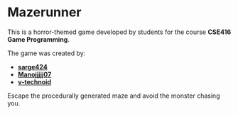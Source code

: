 # Mazerunner
This is a horror-themed game developed by students for the course **CSE416 Game Programming**.

The game was created by:

- **[sarge424](https://github.com/sarge424)**
- **[Manojjjjj07](https://github.com/Manojjjjj07)**
- **[v-technoid](https://github.com/v-technoid)**

Escape the procedurally generated maze and avoid the monster chasing you.
